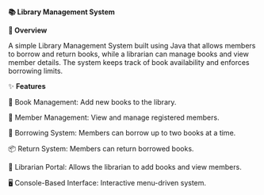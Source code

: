 **📚 Library Management System**

**📝 Overview**

A simple Library Management System built using Java that allows members to borrow and return books, while a librarian can manage books and view member details. The system keeps track of book availability and enforces borrowing limits.

✨ **Features**

📖 Book Management: Add new books to the library.

👥 Member Management: View and manage registered members.

🔄 Borrowing System: Members can borrow up to two books at a time.

📦 Return System: Members can return borrowed books.

🔑 Librarian Portal: Allows the librarian to add books and view members.

🖥 Console-Based Interface: Interactive menu-driven system.
